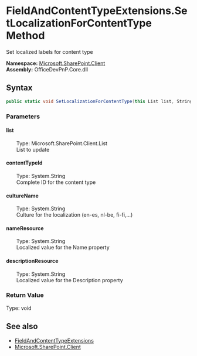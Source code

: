 # FieldAndContentTypeExtensions.SetLocalizationForContentType Method  
 Set localized labels for content type   

**Namespace:** [Microsoft.SharePoint.Client](Microsoft.SharePoint.Client.md)  
**Assembly:** OfficeDevPnP.Core.dll  
## Syntax
```C#
public static void SetLocalizationForContentType(this List list, String contentTypeId, String cultureName, String nameResource, String descriptionResource)
```
### Parameters
#### list  
&emsp;&emsp;Type: Microsoft.SharePoint.Client.List  
&emsp;&emsp;List to update  

  

#### contentTypeId  
&emsp;&emsp;Type: System.String  
&emsp;&emsp;Complete ID for the content type  

  

#### cultureName  
&emsp;&emsp;Type: System.String  
&emsp;&emsp;Culture for the localization (en-es, nl-be, fi-fi,...)  

  

#### nameResource  
&emsp;&emsp;Type: System.String  
&emsp;&emsp;Localized value for the Name property  

  

#### descriptionResource  
&emsp;&emsp;Type: System.String  
&emsp;&emsp;Localized value for the Description property  

  

### Return Value
Type: void  

## See also
- [FieldAndContentTypeExtensions](Microsoft.SharePoint.Client.FieldAndContentTypeExtensions.md) 
- [Microsoft.SharePoint.Client](Microsoft.SharePoint.Client.md) 
